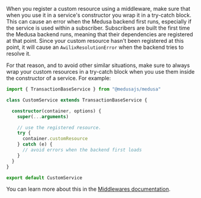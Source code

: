 When you register a custom resource using a middleware, make sure that when you use it in a service's constructor you wrap it in a try-catch block. This can cause an error when the Medusa backend first runs, especially if the service is used within a subscriber. Subscribers are built the first time the Medusa backend runs, meaning that their dependencies are registered at that point. Since your custom resource hasn't been registered at this point, it will cause an `AwilixResolutionError` when the backend tries to resolve it.

For that reason, and to avoid other similar situations, make sure to always wrap your custom resources in a try-catch block when you use them inside the constructor of a service. For example:

<!-- eslint-disable prefer-rest-params -->

```ts
import { TransactionBaseService } from "@medusajs/medusa"

class CustomService extends TransactionBaseService {

  constructor(container, options) {
    super(...arguments)

    // use the registered resource.
    try {
      container.customResource
    } catch (e) {
      // avoid errors when the backend first loads
    }
  }
}

export default CustomService
```

You can learn more about this in the [Middlewares documentation](../../development/endpoints/add-middleware.mdx).
